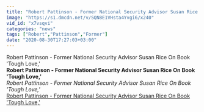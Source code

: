```yaml
---
title: "Robert Pattinson - Former National Security Advisor Susan Rice On Book 'Tough Love,'"
image: "https://s1.dmcdn.net/v/SQN8E1VHsta4Yvgi6/x240"
vid_id: "x7vsqvi"
categories: "news"
tags: ["Robert","Pattinson","Former"]
date: "2020-08-30T17:27:03+03:00"
---
```

Robert Pattinson - Former National Security Advisor Susan Rice On Book 'Tough Love,'<br><b>Robert Pattinson - Former National Security Advisor Susan Rice On Book 'Tough Love,'</b><br> <i>Robert Pattinson - Former National Security Advisor Susan Rice On Book 'Tough Love,'</i><br> <u>Robert Pattinson - Former National Security Advisor Susan Rice On Book 'Tough Love,'</u>
